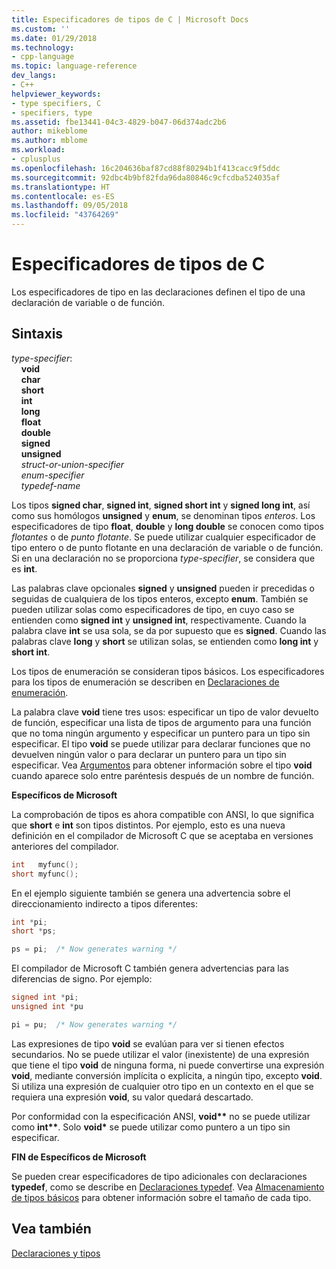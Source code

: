 ```yaml
---
title: Especificadores de tipos de C | Microsoft Docs
ms.custom: ''
ms.date: 01/29/2018
ms.technology:
- cpp-language
ms.topic: language-reference
dev_langs:
- C++
helpviewer_keywords:
- type specifiers, C
- specifiers, type
ms.assetid: fbe13441-04c3-4829-b047-06d374adc2b6
author: mikeblome
ms.author: mblome
ms.workload:
- cplusplus
ms.openlocfilehash: 16c204636baf87cd88f80294b1f413cacc9f5ddc
ms.sourcegitcommit: 92dbc4b9bf82fda96da80846c9cfcdba524035af
ms.translationtype: HT
ms.contentlocale: es-ES
ms.lasthandoff: 09/05/2018
ms.locfileid: "43764269"
---
```

# <a name="c-type-specifiers"></a>Especificadores de tipos de C

Los especificadores de tipo en las declaraciones definen el tipo de una declaración de variable o de función.

## <a name="syntax"></a>Sintaxis

*type-specifier*:  
&nbsp;&nbsp;&nbsp;&nbsp;**void**  
&nbsp;&nbsp;&nbsp;&nbsp;**char**  
&nbsp;&nbsp;&nbsp;&nbsp;**short**  
&nbsp;&nbsp;&nbsp;&nbsp;**int**  
&nbsp;&nbsp;&nbsp;&nbsp;**long**  
&nbsp;&nbsp;&nbsp;&nbsp;**float**  
&nbsp;&nbsp;&nbsp;&nbsp;**double**  
&nbsp;&nbsp;&nbsp;&nbsp;**signed**  
&nbsp;&nbsp;&nbsp;&nbsp;**unsigned**  
&nbsp;&nbsp;&nbsp;&nbsp;*struct-or-union-specifier*  
&nbsp;&nbsp;&nbsp;&nbsp;*enum-specifier*  
&nbsp;&nbsp;&nbsp;&nbsp;*typedef-name*  

Los tipos **signed char**, **signed int**, **signed short int** y **signed long int**, así como sus homólogos **unsigned** y **enum**, se denominan tipos *enteros*. Los especificadores de tipo **float**, **double** y **long double** se conocen como tipos *flotantes* o de *punto flotante*. Se puede utilizar cualquier especificador de tipo entero o de punto flotante en una declaración de variable o de función. Si en una declaración no se proporciona *type-specifier*, se considera que es **int**.

Las palabras clave opcionales **signed** y **unsigned** pueden ir precedidas o seguidas de cualquiera de los tipos enteros, excepto **enum**. También se pueden utilizar solas como especificadores de tipo, en cuyo caso se entienden como **signed int** y **unsigned int**, respectivamente. Cuando la palabra clave **int** se usa sola, se da por supuesto que es **signed**. Cuando las palabras clave **long** y **short** se utilizan solas, se entienden como **long int** y **short int**.

Los tipos de enumeración se consideran tipos básicos. Los especificadores para los tipos de enumeración se describen en [Declaraciones de enumeración](../c-language/c-enumeration-declarations.md).

La palabra clave **void** tiene tres usos: especificar un tipo de valor devuelto de función, especificar una lista de tipos de argumento para una función que no toma ningún argumento y especificar un puntero para un tipo sin especificar. El tipo **void** se puede utilizar para declarar funciones que no devuelven ningún valor o para declarar un puntero para un tipo sin especificar. Vea [Argumentos](../c-language/arguments.md) para obtener información sobre el tipo **void** cuando aparece solo entre paréntesis después de un nombre de función.

**Específicos de Microsoft**

La comprobación de tipos es ahora compatible con ANSI, lo que significa que **short** e **int** son tipos distintos. Por ejemplo, esto es una nueva definición en el compilador de Microsoft C que se aceptaba en versiones anteriores del compilador.

```C
int   myfunc();
short myfunc();
```

En el ejemplo siguiente también se genera una advertencia sobre el direccionamiento indirecto a tipos diferentes:

```C
int *pi;
short *ps;

ps = pi;  /* Now generates warning */
```

El compilador de Microsoft C también genera advertencias para las diferencias de signo. Por ejemplo:

```C
signed int *pi;
unsigned int *pu

pi = pu;  /* Now generates warning */
```

Las expresiones de tipo **void** se evalúan para ver si tienen efectos secundarios. No se puede utilizar el valor (inexistente) de una expresión que tiene el tipo **void** de ninguna forma, ni puede convertirse una expresión **void**, mediante conversión implícita o explícita, a ningún tipo, excepto **void**. Si utiliza una expresión de cualquier otro tipo en un contexto en el que se requiera una expresión **void**, su valor quedará descartado.

Por conformidad con la especificación ANSI, <strong>void\*\*</strong> no se puede utilizar como <strong>int\*\*</strong>. Solo **void**<strong>\*</strong> se puede utilizar como puntero a un tipo sin especificar.

**FIN de Específicos de Microsoft**

Se pueden crear especificadores de tipo adicionales con declaraciones **typedef**, como se describe en [Declaraciones typedef](../c-language/typedef-declarations.md). Vea [Almacenamiento de tipos básicos](../c-language/storage-of-basic-types.md) para obtener información sobre el tamaño de cada tipo.

## <a name="see-also"></a>Vea también

[Declaraciones y tipos](../c-language/declarations-and-types.md)  
